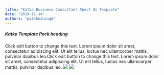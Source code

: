 ```yaml
---
title: "Katka Business Consultant About Us Template"
date: "2019-11-14"
authors: "patohmahinge"
---
```


##### Katka Template Pack heading

Click edit button to change this text. Lorem ipsum dolor sit amet, consectetur adipiscing elit. Ut elit tellus, luctus nec ullamcorper mattis, pulvinar dapibus leo.Click edit button to change this text. Lorem ipsum dolor sit amet, consectetur adipiscing elit. Ut elit tellus, luctus nec ullamcorper mattis, pulvinar dapibus leo. ![](images/signature-1.png) ![](images/women-1-704x1024.png)
